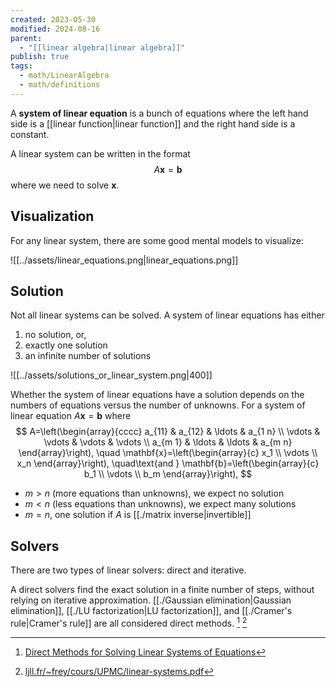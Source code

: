 ```yaml
---
created: 2023-05-30
modified: 2024-08-16
parent:
  - "[[linear algebra|linear algebra]]"
publish: true
tags:
  - math/LinearAlgebra
  - math/definitions
---
```

A **system of linear equation** is a bunch of equations where the left hand side is a [[linear function|linear function]] and the right hand side is a constant.

A linear system can be written in the format
$$
A \mathbf{x} = \mathbf{b}
$$
where we need to solve $\mathbf{x}$.

## Visualization
For any linear system, there are some good mental models to visualize:

![[../assets/linear_equations.png|linear_equations.png]]

## Solution
Not all linear systems can be solved. A system of linear equations has either
1. no solution, or,
2. exactly one solution
3. an infinite number of solutions

![[../assets/solutions_or_linear_system.png|400]]

Whether the system of linear equations have a solution depends on the numbers of equations versus the number of unknowns. For a system of linear equation $A \mathbf{x} = \mathbf{b}$ where
$$
A=\left(\begin{array}{cccc}
a_{11} & a_{12} & \ldots & a_{1 n} \\
\vdots & \vdots & \vdots & \vdots \\
a_{m 1} & \ldots & \ldots & a_{m n}
\end{array}\right),
\quad \mathbf{x}=\left(\begin{array}{c}
x_1 \\
\vdots \\
x_n
\end{array}\right),
\quad\text{and }
\mathbf{b}=\left(\begin{array}{c}
b_1 \\
\vdots \\
b_m
\end{array}\right),
$$
- $m > n$ (more equations than unknowns), we expect no solution
- $m < n$ (less equations than unknowns), we expect many solutions
- $m = n$, one solution if $A$ is [[./matrix inverse|invertible]]

## Solvers
There are two types of linear solvers: direct and iterative.

A direct solvers find the exact solution in a finite number of steps, without relying on iterative approximation. [[./Gaussian elimination|Gaussian elimination]], [[./LU factorization|LU factorization]], and [[./Cramer's rule|Cramer's rule]] are all considered direct methods. [^1] [^2]

[^1]: [Direct Methods for Solving Linear Systems of Equations](https://johnfoster.pge.utexas.edu/numerical-methods-book/LinearAlgebra_DirectSolvers.html)
[^2]: [ljll.fr/\~frey/cours/UPMC/linear-systems.pdf](https://www.ljll.fr/~frey/cours/UPMC/linear-systems.pdf)